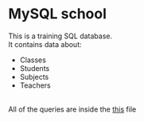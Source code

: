 # MySQL school
This is a training SQL database.   
It contains data about:
- Classes
- Students
- Subjects
- Teachers
</br>
All of the queries are inside the <a href="SQL_Queries.txt">this</a> file
